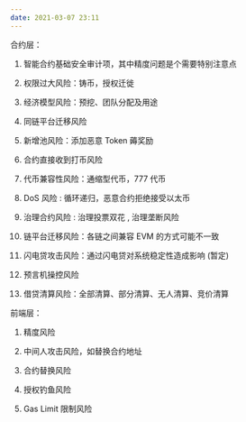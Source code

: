 ```yaml
---
date: 2021-03-07 23:11
---
```



合约层：

1. 智能合约基础安全审计项，其中精度问题是个需要特别注意点

2. 权限过大风险：铸币，授权迁徙

3. 经济模型风险：预挖、团队分配及用途

4. 同链平台迁移风险

5. 新增池风险：添加恶意 Token 薅奖励

6. 合约直接收到打币风险

7. 代币兼容性风险：通缩型代币，777 代币

8. DoS 风险 : 循环递归，恶意合约拒绝接受以太币

9. 治理合约风险 : 治理投票双花 , 治理垄断风险

10. 链平台迁移风险：各链之间兼容 EVM 的方式可能不一致

11. 闪电贷攻击风险：通过闪电贷对系统稳定性造成影响 (暂定)

12. 预言机操控风险

13. 借贷清算风险：全部清算、部分清算、无人清算、竞价清算

前端层：

1. 精度风险

2. 中间人攻击风险，如替换合约地址

3. 合约替换风险

4. 授权钓鱼风险

5. Gas Limit 限制风险